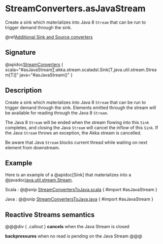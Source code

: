 # StreamConverters.asJavaStream

Create a sink which materializes into Java 8 `Stream` that can be run to trigger demand through the sink.

@ref[Additional Sink and Source converters](../index.md#additional-sink-and-source-converters)

## Signature

@apidoc[StreamConverters](StreamConverters$) { scala="#asJavaStream[T]():akka.stream.scaladsl.Sink[T,java.util.stream.Stream[T]]" java="#asJavaStream()" }

## Description

Create a sink which materializes into Java 8 `Stream` that can be run to trigger demand through the sink.
Elements emitted through the stream will be available for reading through the Java 8 `Stream`.

The Java 8 `Stream` will be ended when the stream flowing into this `Sink` completes, and closing the Java
`Stream` will cancel the inflow of this `Sink`. If the Java `Stream` throws an exception, the Akka stream is cancelled.

Be aware that Java `Stream` blocks current thread while waiting on next element from downstream.

## Example

Here is an example of a @apidoc[Sink] that materializes into a @javadoc[java.util.stream.Stream](java.util.stream.Stream). 

Scala
:   @@snip [StreamConvertersToJava.scala](/akka-docs/src/test/scala/docs/stream/operators/converters/StreamConvertersToJava.scala) { #import #asJavaStream }

Java
:   @@snip [StreamConvertersToJava.java](/akka-docs/src/test/java/jdocs/stream/operators/converters/StreamConvertersToJava.java) { #import #asJavaStream }


## Reactive Streams semantics

@@@div { .callout }
**cancels** when the Java Stream is closed

**backpressures** when no read is pending on the Java Stream
@@@
